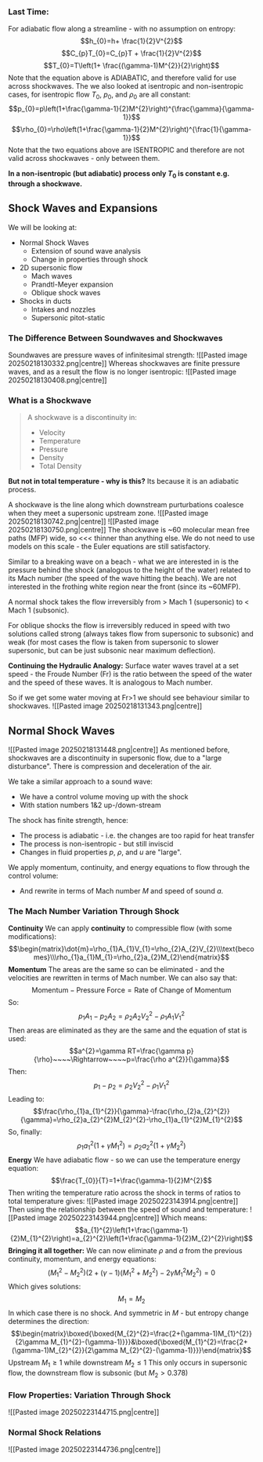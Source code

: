 ### Last Time:
For adiabatic flow along a streamline - with no assumption on entropy:
$$h_{0}=h+ \frac{1}{2}V^{2}$$
$$C_{p}T_{0}=C_{p}T + \frac{1}{2}V^{2}$$
$$T_{0}=T\left(1+ \frac{(\gamma-1)M^{2}}{2}\right)$$
Note that the equation above is ADIABATIC, and therefore valid for use across shockwaves.
The we also looked at isentropic and non-isentropic cases, for isentropic flow $T_0$, $p_{0}$, and $\rho_{0}$ are all constant:
$$p_{0}=p\left(1+\frac{\gamma-1}{2}M^{2}\right)^{\frac{\gamma}{\gamma-1}}$$
$$\rho_{0}=\rho\left(1+\frac{\gamma-1}{2}M^{2}\right)^{\frac{1}{\gamma-1}}$$
Note that the two equations above are ISENTROPIC and therefore are not valid across shockwaves - only between them.

**In a non-isentropic (but adiabatic) process only $T_{0}$ is constant e.g. through a shockwave.**
## Shock Waves and Expansions
We will be looking at:
- Normal Shock Waves
	- Extension of sound wave analysis
	- Change in properties through shock
- 2D supersonic flow
	- Mach waves
	- Prandtl-Meyer expansion
	- Oblique shock waves
- Shocks in ducts
	- Intakes and nozzles
	- Supersonic pitot-static
### The Difference Between Soundwaves and Shockwaves
Soundwaves are pressure waves of infinitesimal strength:
![[Pasted image 20250218130332.png|centre]]
Whereas shockwaves are finite pressure waves, and as a result the flow is no longer isentropic:
![[Pasted image 20250218130408.png|centre]]
### What is a Shockwave

> A shockwave is a discontinuity in:
> - Velocity
> - Temperature
> - Pressure
> - Density
> - Total Density

**But not in total temperature - why is this?**
Its because it is an adiabatic process.

A shockwave is the line along which downstream purturbations coalesce when they meet a supersonic upstream zone.
![[Pasted image 20250218130742.png|centre]]
![[Pasted image 20250218130750.png|centre]]
The shockwave is ~60 molecular mean free paths (MFP) wide, so <<< thinner than anything else. We do not need to use models on this scale - the Euler equations are still satisfactory.

Similar to a breaking wave on a beach - what we are interested in is the pressure behind the shock (analogous to the height of the water) related to its Mach number (the speed of the wave hitting the beach). We are not interested in the frothing white region near the front (since its ~60MFP).

A normal shock takes the flow irreversibly from > Mach 1 (supersonic) to < Mach 1 (subsonic).

For oblique shocks the flow is irreversibly reduced in speed with two solutions called strong (always takes flow from supersonic to subsonic) and weak (for most cases the flow is taken from supersonic to slower supersonic, but can be just subsonic near maximum deflection).

**Continuing the Hydraulic Analogy:**
Surface water waves travel at a set speed - the Froude Number (Fr) is the ratio between the speed of the water and the speed of these waves. It is analogous to Mach number.

So if we get some water moving at Fr>1 we should see behaviour similar to shockwaves.
![[Pasted image 20250218131343.png|centre]]
## Normal Shock Waves
![[Pasted image 20250218131448.png|centre]]
As mentioned before, shockwaves are a discontinuity in supersonic flow, due to a "large disturbance".
There is compression and deceleration of the air.

We take a similar approach to a sound wave:
- We have a control volume moving up with the shock
- With station numbers 1&2 up-/down-stream

The shock has finite strength, hence:
- The process is adiabatic - i.e. the changes are too rapid for heat transfer
- The process is non-isentropic - but still inviscid
- Changes in fluid properties $p$, $\rho$, and $u$ are "large".

We apply momentum, continuity, and energy equations to flow through the control volume:
- And rewrite in terms of Mach number $M$ and speed of sound $a$.
### The Mach Number Variation Through Shock
**Continuity**
We can apply **continuity** to compressible flow (with some modifications):
$$\begin{matrix}\dot{m}=\rho_{1}A_{1}V_{1}=\rho_{2}A_{2}V_{2}\\\text{becomes}\\\rho_{1}a_{1}M_{1}=\rho_{2}a_{2}M_{2}\end{matrix}$$
**Momentum**
The areas are the same so can be eliminated - and the velocities are rewritten in terms of Mach number.
We can also say that:
$$\text{Momentum}-\text{Pressure Force}=\text{Rate of Change of Momentum}$$
So:
$$p_{1}A_{1}-p_{2}A_{2}=\rho_{2}A_{2}V_{2}^{2}-\rho_{1}A_{1}V_{1}^{2}$$
Then areas are eliminated as they are the same and the equation of stat is used:
$$a^{2}=\gamma RT=\frac{\gamma p}{\rho}~~~~\Rightarrow~~~~p=\frac{\rho a^{2}}{\gamma}$$
Then:
$$p_{1}-p_{2}=\rho_{2}V_{2}^{2}-\rho_{1}V_{1}^{2}$$
Leading to:
$$\frac{\rho_{1}a_{1}^{2}}{\gamma}-\frac{\rho_{2}a_{2}^{2}}{\gamma}=\rho_{2}a_{2}^{2}M_{2}^{2}-\rho_{1}a_{1}^{2}M_{1}^{2}$$
So, finally:
$$\rho_{1}a_{1}^{2}(1+\gamma M_{1}^{2})=\rho_{2}a_{2}^{2}(1+\gamma M_{2}^{2})$$
**Energy**
We have adiabatic flow - so we can use the temperature energy equation:
$$\frac{T_{0}}{T}=1+\frac{\gamma-1}{2}M^{2}$$
Then writing the temperature ratio across the shock in terms of ratios to total temperature gives:
![[Pasted image 20250223143914.png|centre]]
Then using the relationship between the speed of sound and temperature:
![[Pasted image 20250223143944.png|centre]]
Which means:
$$a_{1}^{2}\left(1+\frac{\gamma-1}{2}M_{1}^{2}\right)=a_{2}^{2}\left(1+\frac{\gamma-1}{2}M_{2}^{2}\right)$$
**Bringing it all together:**
We can now eliminate $\rho$ and $a$ from the previous continuity, momentum, and energy equations:
$$(M_{1}^{2}-M_{2}^{2})(2+(\gamma-1)(M_{1}^{2}+M_{2}^{2})-2\gamma M_{1}^{2}M_{2}^{2})=0$$
Which gives solutions:
$$M_1=M_2$$
In which case there is no shock.
And symmetric in $M$ - but entropy change determines the direction:
$$\begin{matrix}\boxed{\boxed{M_{2}^{2}=\frac{2+(\gamma-1)M_{1}^{2}}{2\gamma M_{1}^{2}-(\gamma-1)}}}&\boxed{\boxed{M_{1}^{2}=\frac{2+(\gamma-1)M_{2}^{2}}{2\gamma M_{2}^{2}-(\gamma-1)}}}\end{matrix}$$
Upstream $M_{1}\ge 1$ while downstream $M_{2}\le 1$
This only occurs in supersonic flow, the downstream flow is subsonic (but $M_{2}>0.378$)
### Flow Properties: Variation Through Shock
![[Pasted image 20250223144715.png|centre]]
### Normal Shock Relations
![[Pasted image 20250223144736.png|centre]]
